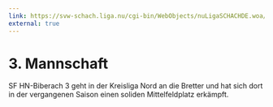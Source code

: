 ```yaml
---
link: https://svw-schach.liga.nu/cgi-bin/WebObjects/nuLigaSCHACHDE.woa/wa/groupPage?championship=Unterland+24%2F25&group=985
external: true
---
```


# 3. Mannschaft

SF HN-Biberach 3 geht in der Kreisliga Nord an die Bretter und hat sich dort in der vergangenen Saison einen soliden Mittelfeldplatz erkämpft.

